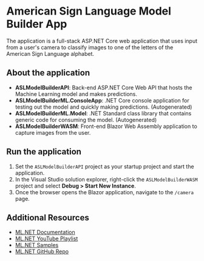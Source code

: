# American Sign Language Model Builder App

The application is a full-stack ASP.NET Core web application that uses input from a user's camera to classify images to one of the letters of the American Sign Language alphabet.

## About the application

- **ASLModelBuilderAPI**: Back-end ASP.NET Core Web API that hosts the Machine Learning model and makes predictions.
- **ASLModelBuilderML.ConsoleApp**: .NET Core console application for testing out the model and quickly making predictions. (Autogenerated)
- **ASLModelBuilderML.Model**: .NET Standard class library that contains generic code for consuming the model. (Autogenerated)
- **ASLModelBuilderWASM**: Front-end Blazor Web Assembly application to capture images from the user.

## Run the application

1. Set the `ASLModelBuilderAPI` project as your startup project and start the application.
1. In the Visual Studio solution explorer, right-click the `ASLModelBuilderWASM` project and select **Debug > Start New Instance**. 
1. Once the browser opens the Blazor application, navigate to the `/camera` page.

## Additional Resources

- [ML.NET Documentation](https://docs.microsoft.com/dotnet/machine-learning/)
- [ML.NET YouTube Playlist](https://www.youtube.com/watch?v=pxUzw6JyqcM&list=PL1rZQsJPBU2TwElfOzqOsUW1yuxKNA091)
- [ML.NET Samples](https://github.com/dotnet/machinelearning-samples)
- [ML.NET GitHub Repo](https://github.com/dotnet/machinelearning)